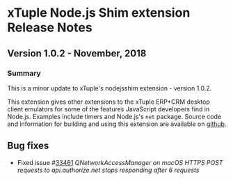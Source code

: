 # xTuple Node.js Shim extension Release Notes
## Version 1.0.2 - November, 2018

### Summary

This is a minor update to xTuple's nodejsshim extension - version 1.0.2.

This extension gives other extensions to the xTuple ERP+CRM desktop client emulators for some of the features JavaScript developers find in Node.js. Examples include timers and Node.js's `net` package. Source code and information for building and using this extension are available on [github](https://github.com/xtuple/nodejsshim).

## Bug fixes

- Fixed issue #[33461](http://www.xtuple.org/xtincident/view/bugs/33461) _QNetworkAccessManager on macOS HTTPS POST requests to api.authorize.net stops responding after 6 requests_
